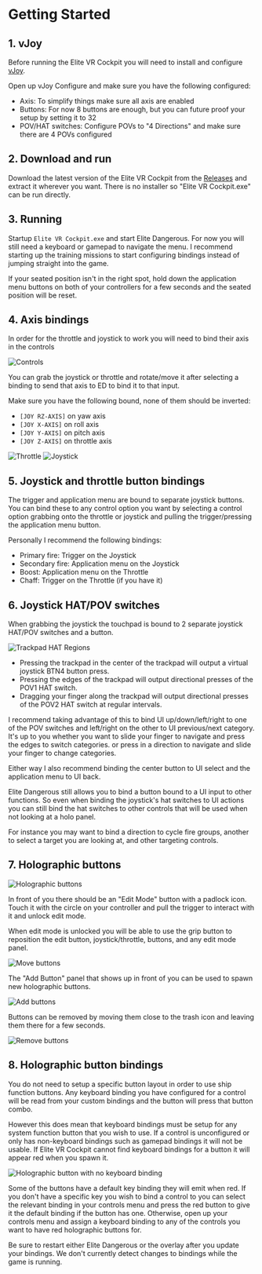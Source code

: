 Getting Started
===============

## 1. vJoy

Before running the Elite VR Cockpit you will need to install and configure [vJoy](http://vjoystick.sourceforge.net/site/).

Open up vJoy Configure and make sure you have the following configured:

* Axis: To simplify things make sure all axis are enabled
* Buttons: For now 8 buttons are enough, but you can future proof your setup by setting it to 32
* POV/HAT switches: Configure POVs to "4 Directions" and make sure there are 4 POVs configured

## 2. Download and run

Download the latest version of the Elite VR Cockpit from the [Releases](https://github.com/dantman/elite-vr-cockpit/releases) and extract it wherever you want. There is no installer so "Elite VR Cockpit.exe" can be run directly.

## 3. Running

Startup `Elite VR Cockpit.exe` and start Elite Dangerous. For now you will still need a keyboard or gamepad to navigate the menu. I recommend starting up the training missions to start configuring bindings instead of jumping straight into the game.

If your seated position isn't in the right spot, hold down the application menu buttons on both of your controllers for a few seconds and the seated position will be reset.

## 4. Axis bindings

In order for the throttle and joystick to work you will need to bind their axis in the controls

![Controls](Images/ScreenshotControls.png)

You can grab the joystick or throttle and rotate/move it after selecting a binding to send that axis to ED to bind it to that input.

Make sure you have the following bound, none of them should be inverted:

- `[JOY RZ-AXIS]` on yaw axis
- `[JOY X-AXIS]` on roll axis
- `[JOY Y-AXIS]` on pitch axis
- `[JOY Z-AXIS]` on throttle axis

![Throttle](Images/ScreenshotThrottle.png) ![Joystick](Images/ScreenshotJoystick.png)

## 5. Joystick and throttle button bindings

The trigger and application menu are bound to separate joystick buttons. You can bind these to any control option you want by selecting a control option grabbing onto the throttle or joystick and pulling the trigger/pressing the application menu button.

Personally I recommend the following bindings:

* Primary fire: Trigger on the Joystick
* Secondary fire: Application menu on the Joystick
* Boost: Application menu on the Throttle
* Chaff: Trigger on the Throttle (if you have it)

## 6. Joystick HAT/POV switches

When grabbing the joystick the touchpad is bound to 2 separate joystick HAT/POV switches and a button.

![Trackpad HAT Regions](Images/TrackpadHAT.png)

- Pressing the trackpad in the center of the trackpad will output a virtual joystick BTN4 button press.
- Pressing the edges of the trackpad will output directional presses of the POV1 HAT switch.
- Dragging your finger along the trackpad will output directional presses of the POV2 HAT switch at regular intervals.

I recommend taking advantage of this to bind UI up/down/left/right to one of the POV switches and left/right on the other to UI previous/next category. It's up to you whether you want to slide your finger to navigate and press the edges to switch categories. or press in a direction to navigate and slide your finger to change categories.

Either way I also recommend binding the center button to UI select and the application menu to UI back.

Elite Dangerous still allows you to bind a button bound to a UI input to other functions. So even when binding the joystick's hat switches to UI actions you can still bind the hat switches to other controls that will be used when not looking at a holo panel.

For instance you may want to bind a direction to cycle fire groups, another to select a target you are looking at, and other targeting controls.

## 7. Holographic buttons

![Holographic buttons](Images/ScreenshotButton.png)

In front of you there should be an "Edit Mode" button with a padlock icon. Touch it with the circle on your controller and pull the trigger to interact with it and unlock edit mode.

When edit mode is unlocked you will be able to use the grip button to reposition the edit button, joystick/throttle, buttons, and any edit mode panel.

![Move buttons](Images/ScreenshotButtonMove.png)

The "Add Button" panel that shows up in front of you can be used to spawn new holographic buttons.

![Add buttons](Images/ScreenshotEditPanelButtons.png)

Buttons can be removed by moving them close to the trash icon and leaving them there for a few seconds.

![Remove buttons](Images/ScreenshotButtonTrash.png)

## 8. Holographic button bindings

You do not need to setup a specific button layout in order to use ship function buttons. Any keyboard binding you have configured for a control will be read from your custom bindings and the button will press that button combo.

However this does mean that keyboard bindings must be setup for any system function button that you wish to use. If a control is unconfigured or only has non-keyboard bindings such as gamepad bindings it will not be usable. If Elite VR Cockpit cannot find keyboard bindings for a button it will appear red when you spawn it.

![Holographic button with no keyboard binding](Images/ScreenshotButtonNoBindings.png)

Some of the buttons have a default key binding they will emit when red. If you don't have a specific key you wish to bind a control to you can select the relevant binding in your controls menu and press the red button to give it the default binding if the button has one. Otherwise, open up your controls menu and assign a keyboard binding to any of the controls you want to have red holographic buttons for.

Be sure to restart either Elite Dangerous or the overlay after you update your bindings. We don't currently detect changes to bindings while the game is running.
